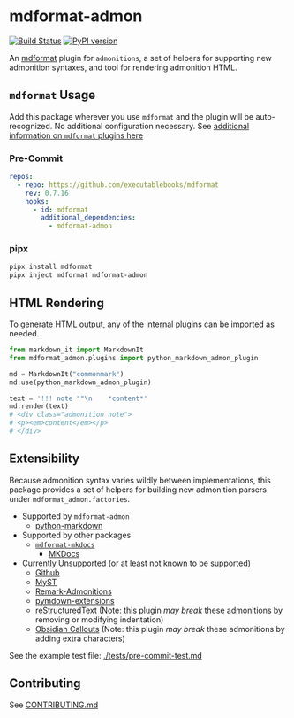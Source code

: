 # mdformat-admon

[![Build Status][ci-badge]][ci-link] [![PyPI version][pypi-badge]][pypi-link]

<!-- [![codecov.io][cov-badge]][cov-link]
[cov-badge]: https://codecov.io/gh/executablebooks/mdformat-admon/branch/main/graph/badge.svg
[cov-link]: https://codecov.io/gh/executablebooks/mdformat-admon
 -->

An [mdformat](https://github.com/executablebooks/mdformat) plugin for `admonitions`, a set of helpers for supporting new admonition syntaxes, and tool for rendering admonition HTML.

## `mdformat` Usage

Add this package wherever you use `mdformat` and the plugin will be auto-recognized. No additional configuration necessary. See [additional information on `mdformat` plugins here](https://mdformat.readthedocs.io/en/stable/users/plugins.html)

### Pre-Commit

```yaml
repos:
  - repo: https://github.com/executablebooks/mdformat
    rev: 0.7.16
    hooks:
      - id: mdformat
        additional_dependencies:
          - mdformat-admon
```

### pipx

```sh
pipx install mdformat
pipx inject mdformat mdformat-admon
```

## HTML Rendering

To generate HTML output, any of the internal plugins can be imported as needed.

```py
from markdown_it import MarkdownIt
from mdformat_admon.plugins import python_markdown_admon_plugin

md = MarkdownIt("commonmark")
md.use(python_markdown_admon_plugin)

text = '!!! note ""\n    *content*'
md.render(text)
# <div class="admonition note">
# <p><em>content</em></p>
# </div>
```

## Extensibility

Because admonition syntax varies wildly between implementations, this package provides a set of helpers for building new admonition parsers under `mdformat_admon.factories`.

- Supported by `mdformat-admon`
    - [python-markdown](https://python-markdown.github.io/extensions/admonition)
- Supported by other packages
    - [`mdformat-mkdocs`](https://github.com/KyleKing/mdformat-mkdocs)
        - [MKDocs](https://squidfunk.github.io/mkdocs-material/reference/admonitions)
- Currently Unsupported (or at least not known to be supported)
    - [Github](https://github.com/orgs/community/discussions/16925)
    - [MyST](https://myst-parser.readthedocs.io/en/latest/syntax/roles-and-directives.html)
    - [Remark-Admonitions](https://github.com/elviswolcott/remark-admonitions)
    - [pymdown-extensions](https://facelessuser.github.io/pymdown-extensions/extensions/blocks/plugins/admonition)
    - [reStructuredText](https://docutils.sourceforge.io/docs/ref/rst/directives.html#specific-admonitions) (Note: this plugin *may break* these admonitions by removing or modifying indentation)
    - [Obsidian Callouts](https://help.obsidian.md/How+to/Use+callouts) (Note: this plugin *may break* these admonitions by adding extra characters)

See the example test file: [./tests/pre-commit-test.md](https://raw.githubusercontent.com/KyleKing/mdformat-admon/main/tests/pre-commit-test.md)

## Contributing

See [CONTRIBUTING.md](https://github.com/KyleKing/mdformat-admon/blob/main/CONTRIBUTING.md)

[ci-badge]: https://github.com/kyleking/mdformat-admon/workflows/CI/badge.svg?branch=main
[ci-link]: https://github.com/kyleking/mdformat-admon/actions?query=workflow%3ACI+branch%3Amain+event%3Apush
[pypi-badge]: https://img.shields.io/pypi/v/mdformat-admon.svg
[pypi-link]: https://pypi.org/project/mdformat-admon
